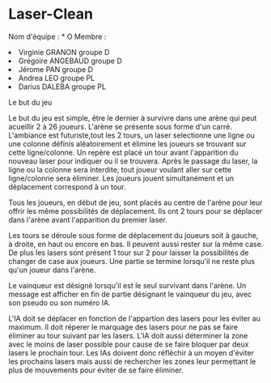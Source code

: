 # Laser-Clean

Nom d'équipe : * O
Membre :
<li> Virginie GRANON        groupe D </li>
<li> Grégoire ANGEBAUD      groupe D </li>
<li> Jérome PAN             groupe D </li>
<li> Andrea LEO             groupe PL </li>
<li> Darius DALEBA          groupe PL </li>   

<p> Le but du jeu </p>
  
  Le but du jeu est simple, être le dernier à survivre dans une arène qui peut acueillir 2 à 26 joueurs. L'arène se présente sous forme
d'un carré. L'ambiance est futuriste,tout les 2 tours, un laser selectionne une ligne ou une colonne définis aléatoirement et 
élimine les joueurs se trouvant sur cette ligne/colonne. 
Un repère est placé un tour avant l'apparition du nouveau laser pour indiquer ou il se trouvera. Après le passage du laser, la ligne
ou la colonne sera interdite, tout joueur voulant aller sur cette ligne/colonne sera éliminer.
Les joueurs jouent simultanément et un déplacement correspond à un tour.

Tous les joueurs, en début de jeu, sont placés au centre de l'arène pour leur offrir les même possibilités de déplacement. 
Ils ont 2 tours pour se déplacer dans l'arène avant l'apparition du premier laser.

Les tours se déroule sous forme de déplacement du joueurs soit à gauche, à droite, en haut ou encore en bas. Il peuvent aussi rester 
sur la même case. De plus les lasers sont présent 1 tour sur 2 pour laisser la possibilités de changer de case aux joueurs.
Une partie se termine lorsqu'il ne reste plus qu'un joueur dans l'arène.

Le vainqueur est désigné lorsqu'il est le seul survivant dans l'arène. Un message est afficher en fin de partie
désignant le vainqueur du jeu, avec son pseudo ou son numéro IA.

L'IA doit se déplacer en fonction de l'appartion des lasers pour les éviter au maximum.
Il doit réperer le marquage des lasers pour ne pas se faire éliminer au tour suivant par les lasers. L'IA doit aussi déterminer la zone avec le moins de laser possible pour cause de se faire bloquer par deux lasers le prochain tour. Les IAs doivent donc réfléchir à un moyen d'éviter les prochains lasers mais aussi de rechercher les zones leur permettant le plus de mouvements pour éviter de se faire éliminer.

